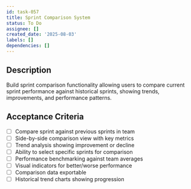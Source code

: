 ```yaml
---
id: task-057
title: Sprint Comparison System
status: To Do
assignee: []
created_date: '2025-08-03'
labels: []
dependencies: []
---
```


## Description

Build sprint comparison functionality allowing users to compare current sprint performance against historical sprints, showing trends, improvements, and performance patterns.

## Acceptance Criteria

- [ ] Compare sprint against previous sprints in team
- [ ] Side-by-side comparison view with key metrics
- [ ] Trend analysis showing improvement or decline
- [ ] Ability to select specific sprints for comparison
- [ ] Performance benchmarking against team averages
- [ ] Visual indicators for better/worse performance
- [ ] Comparison data exportable
- [ ] Historical trend charts showing progression
